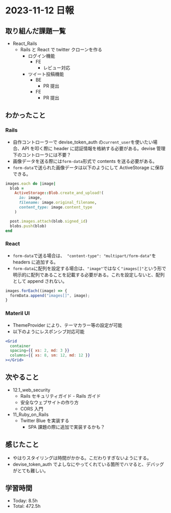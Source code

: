 # 2023-11-12 日報

## 取り組んだ課題一覧

- React_Rails
  - Rails と React で twitter クローンを作る
    - ログイン機能
      - FE
        - レビュー対応
    - ツイート投稿機能
      - BE
        - PR 提出
      - FE
        - PR 提出

## わかったこと

### Rails

- 自作コントローラーで devise_token_auth の`current_user`を使いたい場合、API を叩く際に header に認証情報を格納する必要がある。devise 管理下のコントローラには不要？
- 画像データを送る際には`form-data`形式で contents を送る必要がある。
- `form-data`で送られた画像データは以下のようにして ActiveStorage に保存できる。

```rb
images.each do |image|
  blob =
    ActiveStorage::Blob.create_and_upload!(
      io: image,
      filename: image.original_filename,
      content_type: image.content_type
    )

  post.images.attach(blob.signed_id)
  blobs.push(blob)
end
```

### React

- `form-data`で送る場合は、` "content-type": "multipart/form-data"`を headers に追加する。
- `form-data`に配列を設定する場合は、`"image"`ではなく`"images[]"`という形で明示的に配列であることを記載する必要がある。これを設定しないと、配列として append されない。

```js
images.forEach((image) => {
  formData.append("images[]", image);
}
```

### Materil UI

- ThemeProvider により、テーマカラー等の設定が可能
- 以下のようにレスポンシブ対応可能

```jsx
<Grid
  container
  spacing={{ xs: 2, md: 3 }}
  columns={{ xs: 8, sm: 12, md: 12 }}
></Grid>
```

## 次やること

- 12.1_web_security
  - Rails セキュリティガイド - Rails ガイド
  - 安全なウェブサイトの作り方
  - CORS 入門
- 11_Ruby_on_Rails
  - Twitter Blue を実装する
    - SPA 課題の際に追加で実装するかも？

## 感じたこと

- やはりスタイリングは時間がかかる。こだわりすぎないようにする。
- devise_token_auth でよしなにやってくれている箇所でハマると、デバッグがとても難しい。

## 学習時間

- Today: 8.5h
- Total: 472.5h
